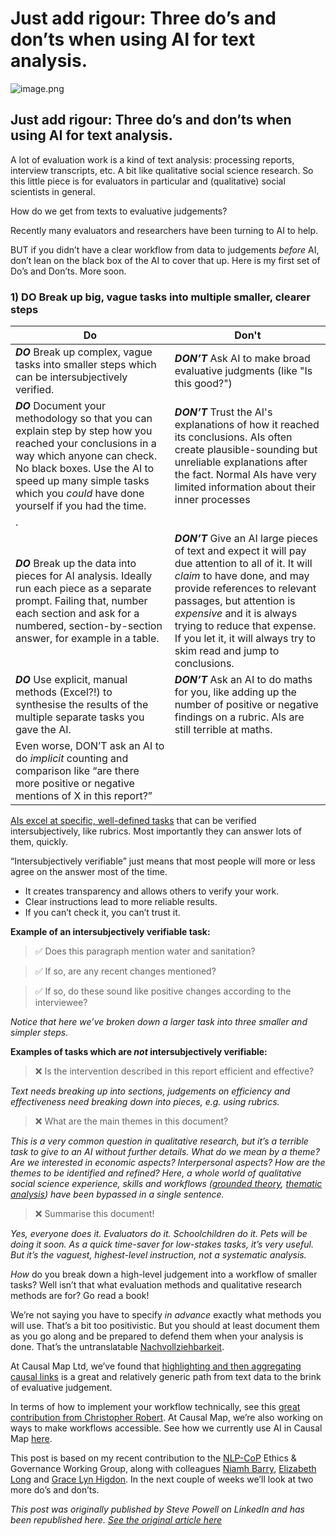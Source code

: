 # Just add rigour: Three do’s and don’ts when using AI for text analysis.

![image.png](image%205.png)

## Just add rigour: Three do’s and don’ts when using AI for text analysis.

A lot of evaluation work is a kind of text analysis: processing reports, interview transcripts, etc. A bit like qualitative social science research. So this little piece is for evaluators in particular and (qualitative) social scientists in general.

How do we get from texts to evaluative judgements?

Recently many evaluators and researchers have been turning to AI to help.

BUT if you didn’t have a clear workflow from data to judgements *before* AI, don’t lean on the black box of the AI to cover that up. Here is my first set of Do’s and Don’ts. More soon.

### **1) DO Break up big, vague tasks into multiple smaller, clearer steps**

| **Do**                                                                                                                                                                                                                                                        | **Don't**                                                                                                                                                                                                                        |
| ------------------------------------------------------------------------------------------------------------------------------------------------------------------------------------------------------------------------------------------------------------- | -------------------------------------------------------------------------------------------------------------------------------------------------------------------------------------------------------------------------------- |
| ***DO***  Break up complex, vague tasks into smaller steps which can be intersubjectively verified.                                                                                                                                                           | ***DON’T*** Ask AI to make broad evaluative judgments (like "Is this good?")                                                                                                                                                     |
| ***DO***  Document your methodology so that you can explain step by step how you reached your conclusions in a way which anyone can check. No black boxes. Use the AI to speed up many simple tasks which you *could* have done yourself if you had the time. | ***DON’T***  Trust the AI's explanations of how it reached its conclusions. AIs often create plausible-sounding but unreliable explanations after the fact. Normal AIs have very limited information about their inner processes |
. |
| ***DO***  Break up the data into pieces for AI analysis. Ideally run each piece as a separate prompt. Failing that, number each section and ask for a numbered, section-by-section answer, for example in a table. | ***DON’T***  Give an AI large pieces of text and expect it will pay due attention to all of it. It will *claim* to have done, and may provide references to relevant passages, but attention is *expensive* and it is always trying to reduce that expense. If you let it, it will always try to skim read and jump to conclusions. |
| ***DO***  Use explicit, manual methods (Excel?!) to synthesise the results of the multiple separate tasks you gave the AI. | ***DON’T*** Ask an AI to do maths for you, like adding up the number of positive or negative findings on a rubric. AIs are still terrible at maths.
Even worse, DON’T  ask an AI to do *implicit* counting and comparison like “are there more  positive or negative mentions of X in this report?” |

[AIs excel at specific, well-defined tasks](https://www.qualiainterviews.com/documentation/general-tips-for-writing-prompts/) that can be verified intersubjectively, like rubrics. Most importantly they can answer lots of them, quickly.

“Intersubjectively verifiable” just means that most people will more or less agree on the answer most of the time.

- It creates transparency and allows others to verify your work.
- Clear instructions lead to more reliable results.
- If you can’t check it, you can’t trust it.

**Example of an intersubjectively verifiable task:**

> ✅ Does this paragraph mention water and sanitation?
> 

> ✅ If so, are any recent changes mentioned?
> 

> ✅ If so, do these sound like positive changes according to the interviewee?
> 

*Notice that here we’ve broken down a larger task into three smaller and simpler steps.*

**Examples of tasks which are *not* intersubjectively verifiable:**

> ❌ Is the intervention described in this report efficient and effective?
> 

*Text needs breaking up into sections, judgements on efficiency and effectiveness need breaking down into pieces, e.g. using rubrics.*

> ❌ What are the main themes in this document?
> 

*This is a very common question in qualitative research, but it’s a terrible task to give to an AI without further details. What do we mean by a theme? Are we interested in economic aspects? Interpersonal aspects? How are the themes to be identified and refined? Here, a whole world of qualitative social science experience, skills and workflows ([grounded theory](https://www.groundedtheoryonline.com/what-is-grounded-theory/), [thematic analysis](https://www.tandfonline.com/doi/full/10.1080/17439760.2016.1262613)) have been bypassed in a single sentence.* 

> ❌ Summarise this document!
> 

*Yes, everyone does it. Evaluators do it. Schoolchildren do it. Pets will be doing it soon. As a quick time-saver for low-stakes tasks, it’s very useful. But it’s the vaguest, highest-level instruction, not a systematic analysis.*

*How* do you break down a high-level judgement into a workflow of smaller tasks? Well isn’t that what evaluation methods and qualitative research methods are for? Go read a book!

We’re not saying you have to specify *in advance* exactly what methods you will use. That’s a bit too positivistic. But you should at least document them as you go along and be prepared to defend them when your analysis is done. That’s the untranslatable [Nachvollziehbarkeit](https://www.causalmap.app/resources/large-language-models-intersubjectivity/).

At Causal Map Ltd, we’ve found that [highlighting and then aggregating causal links](https://www.causalmap.app/resources/causal-mapping-for-evaluators/) is a great and relatively generic path from text data to the brink of evaluative judgement.

In terms of how to implement your workflow technically, see this [great contribution from Christopher Robert](https://www.linkedin.com/pulse/repeatable-reliable-transparent-graduating-from-ai-workflows-robert-nb4ge/?trackingId=mgVZuCtKQVCCnvH83DWOgA%3D%3D). At Causal Map, we’re also working on ways to make workflows accessible. See how we currently use AI in Causal Map [here](https://www.causalmap.app/ai/).

This post is based on my recent contribution to the [NLP-CoP](https://merltech.org/nlp-cop/) Ethics & Governance Working Group, along with colleagues [Niamh Barry](https://www.linkedin.com/in/niamh-barry-mel/), [Elizabeth Long](https://www.linkedin.com/in/elizabethannelong/) and [Grace Lyn Higdon](https://www.linkedin.com/in/gracelynhigdon/). In the next couple of weeks we’ll look at two more do’s and don’ts.

*This post was originally published by Steve Powell on LinkedIn and has been republished here. [See the original article here](https://www.linkedin.com/pulse/just-add-rigour-three-dos-donts-when-using-ai-text-analysis-powell-kgbbe/?trackingId=57Y19HwlRFm5SY%2FGYvfPLw%3D%3D)*